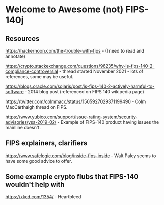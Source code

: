 # Welcome to Awesome (not) FIPS-140j

## Resources

https://hackernoon.com/the-trouble-with-fips - (I need to read and annotate)

https://crypto.stackexchange.com/questions/96235/why-is-fips-140-2-compliance-controversial - thread started November 2021 - lots of  references, some may be useful.

https://blogs.oracle.com/solaris/post/is-fips-140-2-actively-harmful-to-software - 2014 blog post (referenced on FIPS 140 wikipedia page)

https://twitter.com/colmmacc/status/1505927029371199490 - Colm MacCárthaigh thread on FIPS. 

https://www.yubico.com/support/issue-rating-system/security-advisories/ysa-2019-02/ - Example of FIPS-140 product having issues the mainline doesn't.


## FIPS explainers, clarifiers

https://www.safelogic.com/blog/inside-fips-inside - Walt Paley seems to have some good advice to offer.

## Some example crypto flubs that FIPS-140 wouldn't help with

https://xkcd.com/1354/ - Heartbleed
